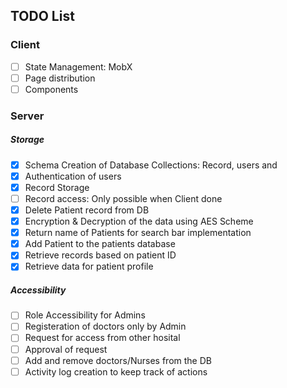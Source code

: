 ## TODO List

### Client

-   [ ] State Management: MobX
-   [ ] Page distribution
-   [ ] Components

### Server

##### Storage

-   [x] Schema Creation of Database Collections: Record, users and
-   [x] Authentication of users
-   [x] Record Storage
-   [ ] Record access: Only possible when Client done
-   [x] Delete Patient record from DB
-   [x] Encryption & Decryption of the data using AES Scheme
-   [x] Return name of Patients for search bar implementation
-   [x] Add Patient to the patients database
-   [x] Retrieve records based on patient ID
-   [x] Retrieve data for patient profile

##### Accessibility

-   [ ] Role Accessibility for Admins
-   [ ] Registeration of doctors only by Admin
-   [ ] Request for access from other hosital
-   [ ] Approval of request
-   [ ] Add and remove doctors/Nurses from the DB
-   [ ] Activity log creation to keep track of actions
